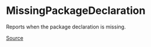 # MissingPackageDeclaration

Reports when the package declaration is missing.


[Source](https://arturbosch.github.io/detekt/potential-bugs.html#missingpackagedeclaration)
